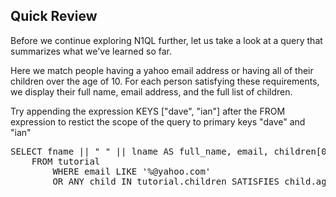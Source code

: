 ## Quick Review

Before we continue exploring N1QL further, let us take a look at a query that summarizes what we've learned so far.

Here we match people having a yahoo email address or having all of their children over the age of 10.  For each person satisfying these requirements, we display their full name, email address, and the full list of children.

Try appending the expression KEYS ["dave", "ian"] after the FROM expression to restict the scope of the query to primary keys "dave" and "ian"

<pre id="example">
SELECT fname || " " || lname AS full_name, email, children[0:2] AS offsprings
    FROM tutorial 
        WHERE email LIKE '%@yahoo.com' 
        OR ANY child IN tutorial.children SATISFIES child.age > 10 END
</pre>
